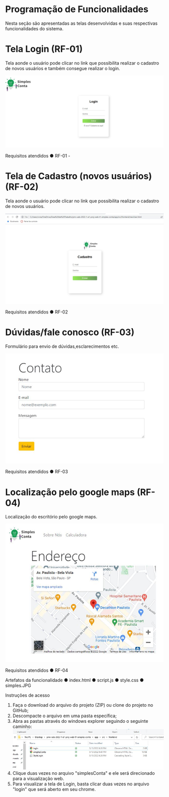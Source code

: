 # Programação de Funcionalidades

Nesta seção são apresentadas as telas desenvolvidas e suas respectivas funcionalidades 
do sistema.

# Tela Login (RF-01)

Tela aonde o usuário pode clicar no link que possibilita realizar o cadastro de novos usuários e também consegue realizar o login.

![Login](https://github.com/ICEI-PUC-Minas-PMV-ADS/pmv-ads-2022-1-e1-proj-web-t1-simples-conta/blob/main/docs/img/siteLogin.JPG)

Requisitos atendidos
● RF-01 - 

# Tela de Cadastro (novos usuários) (RF-02)

Tela aonde o usuário pode clicar no link que possibilita realizar o cadastro de novos usuários.

![Login](https://github.com/ICEI-PUC-Minas-PMV-ADS/pmv-ads-2022-1-e1-proj-web-t1-simples-conta/blob/main/docs/img/cadastro.JPG)

Requisitos atendidos
● RF-02

# Dúvidas/fale conosco (RF-03)

Formulário para envio de dúvidas,esclarecimentos etc.

![Login](https://github.com/ICEI-PUC-Minas-PMV-ADS/pmv-ads-2022-1-e1-proj-web-t1-simples-conta/blob/main/docs/img/duvidas.JPG)

Requisitos atendidos
● RF-03

# Localização pelo google maps (RF-04)

Localização do escritório pelo google maps.

![Login](https://github.com/ICEI-PUC-Minas-PMV-ADS/pmv-ads-2022-1-e1-proj-web-t1-simples-conta/blob/main/docs/img/localiza%C3%A7%C3%A3o.JPG)

Requisitos atendidos
● RF-04

Artefatos da funcionalidade
● index.html
● script.js
● style.css
● simples.JPG

Instruções de acesso

1. Faça o download do arquivo do projeto (ZIP) ou clone do projeto no GitHub;
2. Descompacte o arquivo em uma pasta específica;
3. Abra as pastas através do windows explorer seguindo o seguinte caminho:
![CaminhoPastas](https://github.com/ICEI-PUC-Minas-PMV-ADS/pmv-ads-2022-1-e1-proj-web-t1-simples-conta/blob/main/docs/img/indexFile.JPG)
4. Clique duas vezes no arquivo "simplesConta" e ele será direcionado para a visualização web.
5. Para visualizar a tela de Login, basta clicar duas vezes no arquivo "login" que será aberto em seu chrome.








